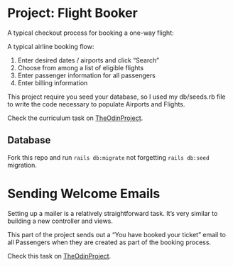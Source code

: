 # Project: Flight Booker

A typical checkout process for booking a one-way flight:

A typical airline booking flow:

1. Enter desired dates / airports and click “Search”
2. Choose from among a list of eligible flights
3. Enter passenger information for all passengers
4. Enter billing information

This project require you seed your database, so I used my db/seeds.rb file
to write the code necessary to populate Airports and Flights.

Check the curriculum task on [TheOdinProject](https://www.theodinproject.com/lessons/building-advanced-forms).

## Database
Fork this repo and run `rails db:migrate` not forgetting `rails db:seed` migration.

# Sending Welcome Emails

Setting up a mailer is a relatively straightforward task. It’s very similar to building a new controller and views.

This part of the project sends out a “You have booked your ticket” email to all Passengers when they are created as part of the booking process.

Check this task on [TheOdinProject](https://www.theodinproject.com/lessons/sending-confirmation-emails).
